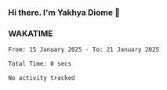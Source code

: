 ### Hi there. I'm Yakhya Diome 👋

### WAKATIME
<!--START_SECTION:waka-->

```txt
From: 15 January 2025 - To: 21 January 2025

Total Time: 0 secs

No activity tracked
```

<!--END_SECTION:waka-->
